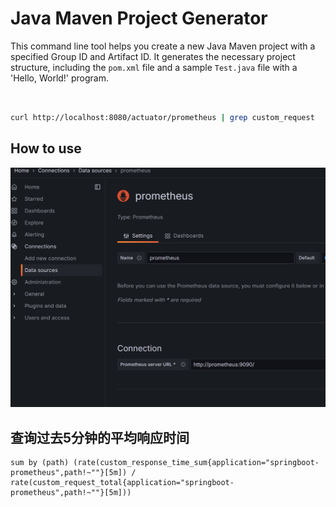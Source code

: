 # Java Maven Project Generator

This command line tool helps you create a new Java Maven project with a specified Group ID and Artifact ID. It generates the necessary project structure, including the `pom.xml` file and a sample `Test.java` file with a 'Hello, World!' program.


## 

```bash

curl http://localhost:8080/actuator/prometheus | grep custom_request
```


## How to use

![img.png](img.png)


## 查询过去5分钟的平均响应时间

```
sum by (path) (rate(custom_response_time_sum{application="springboot-prometheus",path!~""}[5m]) / rate(custom_request_total{application="springboot-prometheus",path!~""}[5m]))
```

